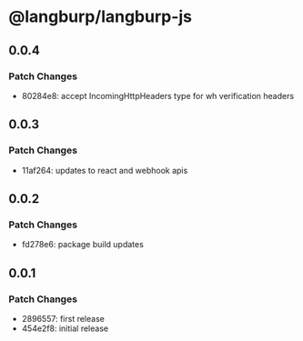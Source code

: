 # @langburp/langburp-js

## 0.0.4

### Patch Changes

- 80284e8: accept IncomingHttpHeaders type for wh verification headers

## 0.0.3

### Patch Changes

- 11af264: updates to react and webhook apis

## 0.0.2

### Patch Changes

- fd278e6: package build updates

## 0.0.1

### Patch Changes

- 2896557: first release
- 454e2f8: initial release
